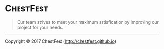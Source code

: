 CʜᴇsᴛFᴇsᴛ
=============
>Our team strives to meet your maximum satisfication by improving our project for your needs. 
---------
Copyright © 2017 ChestFest (http://chestfest.github.io)

